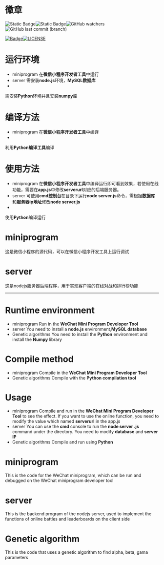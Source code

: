 # 徽章
![Static Badge](https://img.shields.io/badge/language-python-red)![Static Badge](https://img.shields.io/badge/language-JavaScript-red)![GitHub watchers](https://img.shields.io/github/watchers/FZUTeriri/Nomorebets)![GitHub last commit (branch)](https://img.shields.io/github/last-commit/FZUTeriri/Nomorebets/main)

[![Badge](https://img.shields.io/badge/link-996.icu-%23FF4D5B.svg?style=flat-square)](https://996.icu/#/zh_CN)[![LICENSE](https://img.shields.io/badge/license-Anti%20996-blue.svg?style=flat-square)](https://github.com/996icu/996.ICU/blob/master/LICENSE)

# 运行环境
- miniprogram
在**微信小程序开发者工具**中运行
- server
需安装**node.js**环境，**MySQL数据库**
- 
需安装**Python**环境并且安装**numpy**库

# 编译方法
- miniprogram
在**微信小程序开发者工具**中编译
- 
利用**Python编译工具**编译

# 使用方法
- miniprogram
在**微信小程序开发者工具**中编译运行即可看到效果，若使用在线功能，需要在**app.js**中修改**serverurl**对应的后端服务器。
- server
可使用**cmd控制台**在目录下运行**node server.js**命令，需根据**数据库**和**服务器ip地址**修改**node server.js**
- 
使用**Python**编译运行

# miniprogram
这是微信小程序的源代码，可以在微信小程序开发工具上运行调试

# server
这是nodejs服务器后端程序，用于实现客户端的在线对战和排行榜功能

------
# Runtime environment
- miniprogram
Run in the **WeChat Mini Program Developer Tool**
- server
You need to install a **node.js** environment,**MySQL database**
- Genetic algorithms
You need to install the **Python** environment and install the **Numpy** library

# Compile method
- miniprogram
Compile in the **WeChat Mini Program Developer Tool**
- Genetic algorithms
Compile with the **Python compilation tool**

# Usage
- miniprogram
Compile and run in the **WeChat Mini Program Developer Tool** to see the effect. If you want to use the online function, you need to modify the value which named **serverurl** in the app.js
- server
You can use the **cmd** console to run the **node server .js** command under the directory. You need to modify **database** and **server IP**
- Genetic algorithms
Compile and run using **Python**

# miniprogram
This is the code for the WeChat miniprogram, which can be run and debugged on the WeChat miniprogram developer tool

# server
This is the backend program of the nodejs server, used to implement the functions of online battles and leaderboards on the client side

# Genetic algorithm
This is the code that uses a genetic algorithm to find alpha, beta, gama parameters

